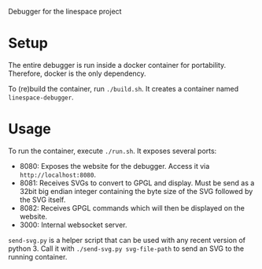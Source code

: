 Debugger for the linespace project

# Setup

The entire debugger is run inside a docker container for portability.
Therefore, docker is the only dependency.

To (re)build the container, run `./build.sh`.
It creates a container named `linespace-debugger`.

# Usage

To run the container, execute `./run.sh`.
It exposes several ports:

 * 8080: Exposes the website for the debugger. Access it via `http://localhost:8080`.
 * 8081: Receives SVGs to convert to GPGL and display.
         Must be send as a 32bit big endian integer containing the byte size of the SVG followed by the SVG itself.
 * 8082: Receives GPGL commands which will then be displayed on the website.
 * 3000: Internal websocket server.

`send-svg.py` is a helper script that can be used with any recent version of python 3.
Call it with `./send-svg.py svg-file-path` to send an SVG to the running container.
